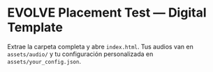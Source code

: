 # EVOLVE Placement Test — Digital Template

Extrae la carpeta completa y abre `index.html`. Tus audios van en `assets/audio/` y tu configuración personalizada en `assets/your_config.json`.
